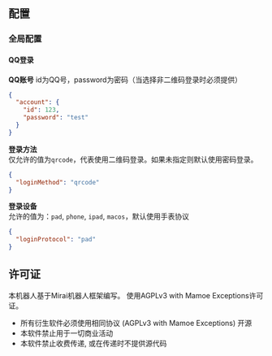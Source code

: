 ## 配置
### 全局配置
#### QQ登录
**QQ账号**
id为QQ号，password为密码（当选择非二维码登录时必须提供）
```json
{
  "account": {
    "id": 123,
    "password": "test"
  }
}
```
**登录方法**  
仅允许的值为`qrcode`，代表使用二维码登录。如果未指定则默认使用密码登录。
```json
{
  "loginMethod": "qrcode"
}
```
**登录设备**  
允许的值为：`pad`, `phone`, `ipad`, `macos`，默认使用手表协议
```json
{
  "loginProtocol": "pad"
}
```
## 许可证
本机器人基于Mirai机器人框架编写。
使用AGPLv3 with Mamoe Exceptions许可证。
* 所有衍生软件必须使用相同协议 
(AGPLv3 with Mamoe Exceptions) 开源
* 本软件禁止用于一切商业活动
* 本软件禁止收费传递, 或在传递时不提供源代码